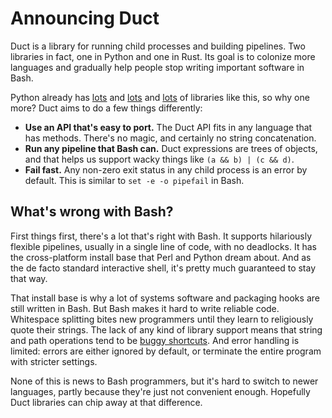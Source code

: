 # Announcing Duct

Duct is a library for running child processes and building pipelines. Two
libraries in fact, one in Python and one in Rust. Its goal is to colonize more
languages and gradually help people stop writing important software in Bash.

Python already has [lots](https://amoffat.github.io/sh/) and
[lots](https://plumbum.readthedocs.io/en/latest/) and
[lots](https://github.com/kennethreitz/envoy) of libraries like this, so why
one more? Duct aims to do a few things differently:

- **Use an API that's easy to port.** The Duct API fits in any language that
  has methods. There's no magic, and certainly no string concatenation.
- **Run any pipeline that Bash can.** Duct expressions are trees of objects,
  and that helps us support wacky things like `(a && b) | (c && d)`.
- **Fail fast.** Any non-zero exit status in any child process is an error by
  default. This is similar to `set -e -o pipefail` in Bash.

## What's wrong with Bash?

First things first, there's a lot that's right with Bash. It supports
hilariously flexible pipelines, usually in a single line of code, with no
deadlocks. It has the cross-platform install base that Perl and Python dream
about. And as the de facto standard interactive shell, it's pretty much
guaranteed to stay that way.

That install base is why a lot of systems software and packaging hooks are
still written in Bash. But Bash makes it hard to write reliable code.
Whitespace splitting bites new programmers until they learn to religiously
quote their strings. The lack of any kind of library support means that string
and path operations tend to be [buggy
shortcuts](https://bugs.chromium.org/p/chromium/issues/detail?id=660145). And
error handling is limited: errors are either ignored by default, or terminate
the entire program with stricter settings.

None of this is news to Bash programmers, but it's hard to switch to newer
languages, partly because they're just not convenient enough. Hopefully Duct
libraries can chip away at that difference.
